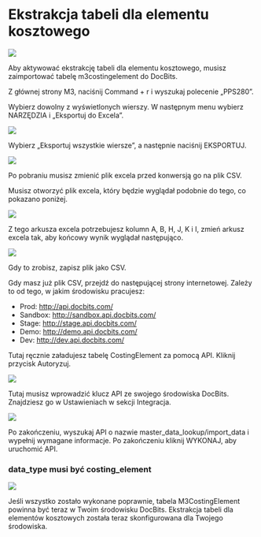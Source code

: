 # Ekstrakcja tabeli dla elementu kosztowego

![](https://docs.docbits.com/~gitbook/image?url=https%3A%2F%2F578966019-files.gitbook.io%2F%7E%2Ffiles%2Fv0%2Fb%2Fgitbook-x-prod.appspot.com%2Fo%2Fspaces%252FT2n2w4uDCJvv7CJ5zrdk%252Fuploads%252FhfKR7nRoSOXm7ms0X7P2%252FBildschirmfoto%25202024-09-20%2520um%252013.42.20.png%3Falt%3Dmedia%26token%3Dff914785-1bd7-41c5-a6c0-413058dbe9fc\&width=768\&dpr=4\&quality=100\&sign=2616709f\&sv=2)

Aby aktywować ekstrakcję tabeli dla elementu kosztowego, musisz zaimportować tabelę m3costingelement do DocBits.

Z głównej strony M3, naciśnij Command + r i wyszukaj polecenie „PPS280”.

Wybierz dowolny z wyświetlonych wierszy. W następnym menu wybierz NARZĘDZIA i „Eksportuj do Excela”.

![](https://docs.docbits.com/~gitbook/image?url=https%3A%2F%2Flh7-us.googleusercontent.com%2FI8SYWm-JwpyYRHFUp2obGtXcsa7m_blJ_lTrnhczztRIXIN5gfxCt3eRw6ZI42fH6AwnsKyv4ux5-rhaT505PsyDFFI_anUNvmACFyx_ssgxaqWq25vLt_E5s310HNoiPPLf35qJlYtstjpj5Cc4aB4\&width=768\&dpr=4\&quality=100\&sign=5aa04ccf\&sv=2)

Wybierz „Eksportuj wszystkie wiersze”, a następnie naciśnij EKSPORTUJ.

![](https://docs.docbits.com/~gitbook/image?url=https%3A%2F%2Flh7-us.googleusercontent.com%2FwtjHI9L4YUhf-yJFjcPGu218Vis_zELtCIfpmkIUKgasfrdfNW-dr_J1DqXlfD-SBrnVduDrMLAIAQh6UTlzBqEP_JPXP48elGMyGj0ByZbX7TpqlnIfRZ4ZoD0pyCo-AKigeKjlHN6cFcdpeClZ9L4\&width=768\&dpr=4\&quality=100\&sign=7cf7a274\&sv=2)

Po pobraniu musisz zmienić plik excela przed konwersją go na plik CSV.

Musisz otworzyć plik excela, który będzie wyglądał podobnie do tego, co pokazano poniżej.

![](https://docs.docbits.com/~gitbook/image?url=https%3A%2F%2F578966019-files.gitbook.io%2F%7E%2Ffiles%2Fv0%2Fb%2Fgitbook-x-prod.appspot.com%2Fo%2Fspaces%252FT2n2w4uDCJvv7CJ5zrdk%252Fuploads%252FmR6GtTDYMGf48yc3GCau%252Fimage.png%3Falt%3Dmedia%26token%3Daf52d75f-bdb9-4b18-a4b0-572b76e14309\&width=768\&dpr=4\&quality=100\&sign=57660254\&sv=2)

Z tego arkusza excela potrzebujesz kolumn A, B, H, J, K i I, zmień arkusz excela tak, aby końcowy wynik wyglądał następująco.

![](https://docs.docbits.com/~gitbook/image?url=https%3A%2F%2F578966019-files.gitbook.io%2F%7E%2Ffiles%2Fv0%2Fb%2Fgitbook-x-prod.appspot.com%2Fo%2Fspaces%252FT2n2w4uDCJvv7CJ5zrdk%252Fuploads%252FajTC0UO55QZRMDyhBxm1%252Fimage.png%3Falt%3Dmedia%26token%3D5b29b038-8156-4e67-8536-e0bcb65c35ff\&width=768\&dpr=4\&quality=100\&sign=5e46e6c2\&sv=2)

Gdy to zrobisz, zapisz plik jako CSV.

Gdy masz już plik CSV, przejdź do następującej strony internetowej. Zależy to od tego, w jakim środowisku pracujesz:

* Prod: http://api.docbits.com/
* Sandbox: http://sandbox.api.docbits.com/
* Stage: http://stage.api.docbits.com/
* Demo: http://demo.api.docbits.com/
* Dev: http://dev.api.docbits.com/

Tutaj ręcznie załadujesz tabelę CostingElement za pomocą API. Kliknij przycisk Autoryzuj.

![](https://docs.docbits.com/~gitbook/image?url=https%3A%2F%2Flh7-us.googleusercontent.com%2FtyzOq3BR2QqTguQFKicxo0dE5j5hGsP-BhfVbS81O_mxN5bSVp40jYfgsVJcE_rBLFMDJNvbPkPIdjPqaqoNbHBBM-9hx0i-U4VAH9ISBYhpwKgqQeUEd67VV1E4izwNyxbAwwrhCmrAo1uIKhLherY\&width=768\&dpr=4\&quality=100\&sign=188f5712\&sv=2)

Tutaj musisz wprowadzić klucz API ze swojego środowiska DocBits. Znajdziesz go w Ustawieniach w sekcji Integracja.

![](https://docs.docbits.com/~gitbook/image?url=https%3A%2F%2Flh7-us.googleusercontent.com%2F4ADnevq6kq_vbxUJpyPbHNcGvRvpO-l9Gwd8ZaYf_vO4uWhSl1jmKNpddmHGc9ZHMMbXCgLOElLDYbNwB3INmBDETecPrDnpI601IUOZQlT7tc7OLSPXwkooOJFNwML2i_gvBPuE8CvfwRpX-ZIlb_g\&width=768\&dpr=4\&quality=100\&sign=dedfcaaf\&sv=2)

Po zakończeniu, wyszukaj API o nazwie master\_data\_lookup/import\_data i wypełnij wymagane informacje. Po zakończeniu kliknij WYKONAJ, aby uruchomić API.

### data\_type musi być costing\_element

![](https://docs.docbits.com/~gitbook/image?url=https%3A%2F%2Flh7-us.googleusercontent.com%2F8UD4FhFv2dRB4cMjCDL4G9ndjH7laVMKWqdeMaJGgEo48-UVvucB1uOydzNdfFy0yPM5bb66mZB4k9uJR7TTiEREGFaV2EqW01gxJpTyuUfGNh5QmBjySkyhZ56gWV8sYs8WI5RnHcENtXgjTU0vg0Q\&width=768\&dpr=4\&quality=100\&sign=7c9f4dbb\&sv=2)

Jeśli wszystko zostało wykonane poprawnie, tabela M3CostingElement powinna być teraz w Twoim środowisku DocBits. Ekstrakcja tabeli dla elementów kosztowych została teraz skonfigurowana dla Twojego środowiska.
